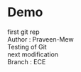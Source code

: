 # Demo
first git rep
<br>
Author : Praveen-Mew
<br>
Testing of Git
<br>
next modification
<br>
Branch : ECE
